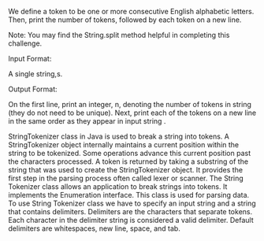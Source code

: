  We define a token to be one or more consecutive English alphabetic letters. Then, print the number of tokens, followed by each token on a new line.

Note: You may find the String.split method helpful in completing this challenge.



Input Format:


A single string,s.

Output Format:


On the first line, print an integer, n, denoting the number of tokens in string  (they do not need to be unique). Next, print each of the  tokens on a new line in the same order as they appear in input string .

StringTokenizer class in Java is used to break a string into tokens. A StringTokenizer object internally maintains a current position within the string to be tokenized. Some operations advance this current position past the characters processed. A token is returned by taking a substring of the string that was used to create the StringTokenizer object. It provides the first step in the parsing process often called lexer or scanner. The String Tokenizer class allows an application to break strings into tokens. It implements the Enumeration interface. This class is used for parsing data. To use String Tokenizer class we have to specify an input string and a string that contains delimiters. Delimiters are the characters that separate tokens. Each character in the delimiter string is considered a valid delimiter. Default delimiters are whitespaces, new line, space, and tab. 
